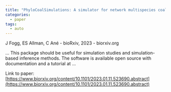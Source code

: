 ```yaml
---
title: "PhyloCoalSimulations: A simulator for network multispecies coalescent models, including a new extension for the inheritance of gene flow"
categories:
  - paper
tags:
  - auto
---
```

J Fogg, ES Allman, C Ané - bioRxiv, 2023 - biorxiv.org

… This package should be useful for simulation studies and simulation-based inference methods. The software is available open source with documentation and a tutorial at …

Link to paper: [https://www.biorxiv.org/content/10.1101/2023.01.11.523690.abstract](https://www.biorxiv.org/content/10.1101/2023.01.11.523690.abstract)
